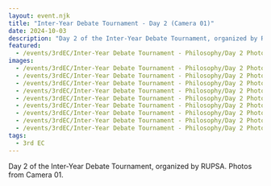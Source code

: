 ```yaml
---
layout: event.njk
title: "Inter-Year Debate Tournament - Day 2 (Camera 01)"
date: 2024-10-03
description: "Day 2 of the Inter-Year Debate Tournament, organized by RUPSA. Photos from Camera 01."
featured:
  - /events/3rdEC/Inter-Year Debate Tournament - Philosophy/Day 2 Photos/Camera 01 - IFRIM/IMG-20241003-WA0393.avif
images:
  - /events/3rdEC/Inter-Year Debate Tournament - Philosophy/Day 2 Photos/Camera 01 - IFRIM/IMG-20241003-WA0020.avif
  - /events/3rdEC/Inter-Year Debate Tournament - Philosophy/Day 2 Photos/Camera 01 - IFRIM/IMG-20241003-WA0028.avif
  - /events/3rdEC/Inter-Year Debate Tournament - Philosophy/Day 2 Photos/Camera 01 - IFRIM/IMG-20241003-WA0029.avif
  - /events/3rdEC/Inter-Year Debate Tournament - Philosophy/Day 2 Photos/Camera 01 - IFRIM/IMG-20241003-WA0032.avif
  - /events/3rdEC/Inter-Year Debate Tournament - Philosophy/Day 2 Photos/Camera 01 - IFRIM/IMG-20241003-WA0035.avif
  - /events/3rdEC/Inter-Year Debate Tournament - Philosophy/Day 2 Photos/Camera 01 - IFRIM/IMG-20241003-WA0041.avif
  - /events/3rdEC/Inter-Year Debate Tournament - Philosophy/Day 2 Photos/Camera 01 - IFRIM/IMG-20241003-WA0054.avif
  - /events/3rdEC/Inter-Year Debate Tournament - Philosophy/Day 2 Photos/Camera 01 - IFRIM/IMG-20241003-WA0383.avif
  - /events/3rdEC/Inter-Year Debate Tournament - Philosophy/Day 2 Photos/Camera 01 - IFRIM/IMG-20241003-WA0363.avif
tags:
  - 3rd EC
---
```


Day 2 of the Inter-Year Debate Tournament, organized by RUPSA. Photos from Camera 01.
